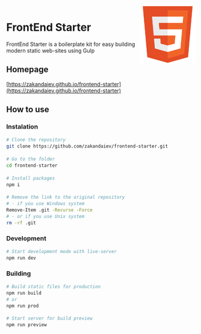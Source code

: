 <img width=150 align="right" src="https://raw.githubusercontent.com/zakandaiev/frontend-starter/main/src/public/favicon.svg" alt="HTML5 Logo">

# FrontEnd Starter

FrontEnd Starter is a boilerplate kit for easy building modern static web-sites using Gulp

## Homepage
[https://zakandaiev.github.io/frontend-starter](https://zakandaiev.github.io/frontend-starter)

## How to use

### Instalation

``` bash
# Clone the repository
git clone https://github.com/zakandaiev/frontend-starter.git

# Go to the folder
cd frontend-starter

# Install packages
npm i

# Remove the link to the original repository
# - if you use Windows system
Remove-Item .git -Recurse -Force
# - or if you use Unix system
rm -rf .git
```

### Development

``` bash
# Start development mode with live-server
npm run dev
```

### Building

``` bash
# Build static files for production
npm run build
# or
npm run prod

# Start server for build preview
npm run preview
```
